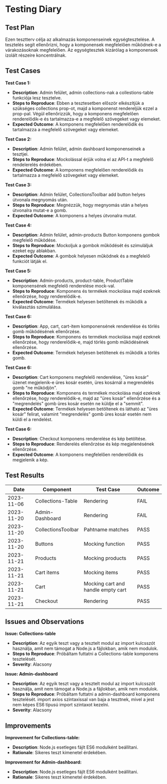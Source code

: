 # Testing Diary

## Test Plan
Ezen tesztterv célja az alkalmazás komponenseinek egységtesztelése. A tesztelés segít ellenőrizni, hogy a komponensek megfelelően működnek-e a várakozásoknak megfelelően. Az egységtesztek kizárólag a komponensek izolált részeire koncentrálnak.

## Test Cases
**Test Case 1:**
  - **Description**: Admin felület, admin collections-nak a collestions-table funkciója lesz tesztelve.
  - **Steps to Reproduce**: Ebben a tesztesetben először elkészítjük a szükséges collections prop-ot, majd a komponenst rendereljük ezzel a prop-pal. Végül     ellenőrizzük, hogy a komponens megfelelően renderelődik-e és tartalmazza-e a megfelelő szövegeket vagy elemeket.
  - **Expected Outcome**: A komponens megfelelően renderelődik és tartalmazza a megfelelő szövegeket vagy elemeket.
    
**Test Case 2:**
  - **Description**: Admin felület, admin dashboard komponenseinek a tesztjei.
  - **Steps to Reproduce**: Mockolással érjük volna el az API-t a megfelelő rendelerelés érdekében.
  - **Expected Outcome**: A komponens megfelelően renderelődik és tartalmazza a megfelelő szövegeket vagy elemeket.

 **Test Case 3:**
  - **Description**: Admin felület, CollectionsToolbar add button helyes útvonala megnyomás után.
  - **Steps to Reproduce**: Megnézzük, hogy megnyomás után a helyes útvonalra mutat-e a gomb.
  - **Expected Outcome**: A komponens a helyes útvonalra mutat.

**Test Case 4:**
  - **Description**: Admin felület, admin-products Button komponens gombok megfelelő működése.
  - **Steps to Reproduce**: Mockoljuk a gombok működését és szimuláljuk ezeket egy ablakban.
  - **Expected Outcome**: A gombok helyesen működnek és a megfelelő funkciót látják el.

**Test Case 5:**
  - **Description**: Admin-products, product-table, ProductTable komponensének megfelelő renderelése mock-val.
  - **Steps to Reproduce**: Komponens és termékek mockolása majd ezeknek ellenőrzése, hogy renderelődik-e.
  - **Expected Outcome**: Termékek helyesen betöltenek és működik a kiválasztás szimulálása.

**Test Case 6:**
  - **Description**: App, cart, cart-item komponensének renderelése és törlés gomb működésének ellenőrzése.
  - **Steps to Reproduce**: Komponens és termékek mockolása majd ezeknek ellenőrzése, hogy renderelődik-e, majd törlés gomb működésének ellenőrzése.
  - **Expected Outcome**: Termékek helyesen betöltenek és működik a törlés gomb.

**Test Case 6:**
  - **Description**: Cart komponens megfelelő renderelése, "üres kosár" üzenet megjelenik-e üres kosár esetén, üres kosárnál a megrendelés gomb "ne működjön".
  - **Steps to Reproduce**: Komponens és termékek mockolása majd ezeknek ellenőrzése, hogy renderelődik-e, majd az "üres kosár" ellenőrzése és a "megrendelés" gomb                             üres kosár esetén ne küldje el a "semmit".
  - **Expected Outcome**: Termékek helyesen betöltenek és látható az "üres kosár" felirat, valamint "megrendelés" gomb üres kosár esetén nem küldi el a rendelést.

**Test Case 6:**
  - **Description**: Checkout komponens renderelése és kép betöltése.
  - **Steps to Reproduce**: Renderelés ellenőrzése és kép megjelenésének ellenőrzése.
  - **Expected Outcome**: A komponens megfelelően renderelődik és megjelenik a kép.

## Test Results

| Date       | Component      | Test Case        | Outcome |
|------------|----------------|------------------|---------|
| 2023-11-06 | Collections-Table| Rendering      | FAIL    |
| 2023-11-20 | Admin-Dashboard| Rendering      | FAIL    |
| 2023-11-20 | CollectionsToolbar| Pahtname matches      | PASS    |
| 2023-11-20 | Buttons| Mocking function  | PASS    |
| 2023-11-21 | Products| Mocking products  | PASS    |
| 2023-11-21 | Cart items | Mocking items  | PASS    |
| 2023-11-21 | Cart | Mocking cart and handle empty cart  | PASS    |
| 2023-11-21 | Checkout | Rendering | PASS    |


## Issues and Observations
**Issue: Collections-table**
  - **Description**: Az egyik teszt vagy a tesztelt modul az import kulcsszót használja, amit nem támogat a Node.js a fájlokban, amik nem modulok.
  - **Steps to Reproduce**: Próbáltam futtatni a Collections-table komponens tesztelését.
  - **Severity**: Alacsony

**Issue: Admin-dashboard**
  - **Description**: Az egyik teszt vagy a tesztelt modul az import kulcsszót használja, amit nem támogat a Node.js a fájlokban, amik nem modulok.
  - **Steps to Reproduce**: Próbáltam futtatni a admin-dashboard komponens tesztelését. import axios szintaxissal van baja a tesztnek, mivel a jest nem képes ES6 típusú import szintaxot kezelni.
  - **Severity**: Alacsony

## Improvements
**Improvement for Collections-table:**
  - **Description**: Node.js esetleges fájlt ES6 modulként beállítani.
  - **Rationale**: Sikeres teszt kimenetel érdekében.

**Improvement for Admin-dashboard:**
  - **Description**: Node.js esetleges fájlt ES6 modulként beállítani.
  - **Rationale**: Sikeres teszt kimenetel érdekében.

